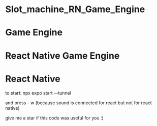 # Slot_machine_RN_Game_Engine
# Game Engine
# React Native Game Engine
# React Native

to start: npx expo start --tunnel

and press - w (because sound is connected for react but not for react native)

give me a star if this code was useful for you :)
